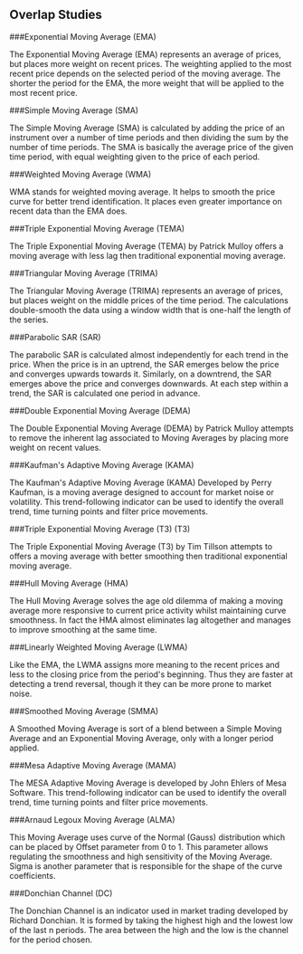 ## Overlap Studies

###Exponential Moving Average (EMA)

The Exponential Moving Average (EMA) represents an average of prices, but places more weight on recent prices. The weighting applied to the most recent price depends on the selected period of the moving average. The shorter the period for the EMA, the more weight that will be applied to the most recent price.

###Simple Moving Average (SMA)

The Simple Moving Average (SMA) is calculated by adding the price of an instrument over a number of time periods and then dividing the sum by the number of time periods. The SMA is basically the average price of the given time period, with equal weighting given to the price of each period.

###Weighted Moving Average (WMA)

WMA stands for weighted moving average. It helps to smooth the price curve for better trend identification. It places even greater importance on recent data than the EMA does.

###Triple Exponential Moving Average (TEMA)

The Triple Exponential Moving Average (TEMA) by Patrick Mulloy offers a moving average with less lag then traditional exponential moving average.

###Triangular Moving Average (TRIMA)

The Triangular Moving Average (TRIMA) represents an average of prices, but places weight on the middle prices of the time period. The calculations double-smooth the data using a window width that is one-half the length of the series.

###Parabolic SAR (SAR)

The parabolic SAR is calculated almost independently for each trend in the price. When the price is in an uptrend, the SAR emerges below the price and converges upwards towards it. Similarly, on a downtrend, the SAR emerges above the price and converges downwards. At each step within a trend, the SAR is calculated one period in advance.

###Double Exponential Moving Average (DEMA)

The Double Exponential Moving Average (DEMA) by Patrick Mulloy attempts to remove the inherent lag associated to Moving Averages by placing more weight on recent values.

###Kaufman's Adaptive Moving Average (KAMA)

The Kaufman's Adaptive Moving Average (KAMA) Developed by Perry Kaufman, is a moving average designed to account for market noise or volatility. This trend-following indicator can be used to identify the overall trend, time turning points and filter price movements.

###Triple Exponential Moving Average (T3) (T3)

The Triple Exponential Moving Average (T3) by Tim Tillson attempts to offers a moving average with better smoothing then traditional exponential moving average.

###Hull Moving Average (HMA)

The Hull Moving Average solves the age old dilemma of making a moving average more responsive to current price activity whilst maintaining curve smoothness. In fact the HMA almost eliminates lag altogether and manages to improve smoothing at the same time.

###Linearly Weighted Moving Average (LWMA)

Like the EMA, the LWMA assigns more meaning to the recent prices and less to the closing price from the period's beginning. Thus they are faster at detecting a trend reversal, though it they can be more prone to market noise.

###Smoothed Moving Average (SMMA)

A Smoothed Moving Average is sort of a blend between a Simple Moving Average and an Exponential Moving Average, only with a longer period applied.

###Mesa Adaptive Moving Average (MAMA)

The MESA Adaptive Moving Average is developed by John Ehlers of Mesa Software. This trend-following indicator can be used to identify the overall trend, time turning points and filter price movements.

###Arnaud Legoux Moving Average (ALMA)

This Moving Average uses curve of the Normal (Gauss) distribution which can be placed by Offset parameter from 0 to 1. This parameter allows regulating the smoothness and high sensitivity of the Moving Average. Sigma is another parameter that is responsible for the shape of the curve coefficients.

###Donchian Channel (DC)

The Donchian Channel is an indicator used in market trading developed by Richard Donchian. It is formed by taking the highest high and the lowest low of the last n periods. The area between the high and the low is the channel for the period chosen.
